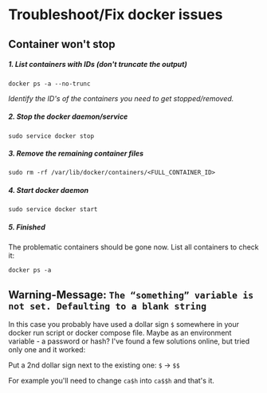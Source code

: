 # Troubleshoot/Fix docker issues
## Container won't stop

##### 1. List containers with IDs (don't truncate the output)
```
docker ps -a --no-trunc
```

_Identify the ID's of the containers you need to get stopped/removed._

##### 2. Stop the docker daemon/service
```
sudo service docker stop
```

##### 3. Remove the remaining container files
```
sudo rm -rf /var/lib/docker/containers/<FULL_CONTAINER_ID>
```

##### 4. Start docker daemon
```
sudo service docker start
```

##### 5. Finished
The problematic containers should be gone now. List all containers to check it:
```
docker ps -a
```

## Warning-Message: `The “something” variable is not set. Defaulting to a blank string`

In this case you probably have used a dollar sign `$` somewhere in your docker run script or docker compose file. Maybe as an environment variable - a password or hash? I've found a few solutions online, but tried only one and it worked:

Put a 2nd dollar sign next to the existing one: `$` -> `$$`

For example you'll need to change `ca$h` into `ca$$h` and that's it.